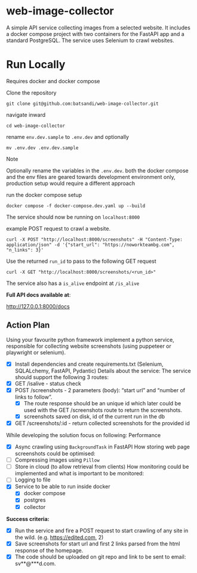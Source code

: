 # web-image-collector
A simple API service collecting images from a selected website. It includes a docker compose project with two containers for the FastAPI app and a standard PostgreSQL. The service uses Selenium to crawl websites.

# Run Locally
Requires docker and docker compose

Clone the repository

```
git clone git@github.com:batsandi/web-image-collector.git
```
navigate inward

```
cd web-image-collector
```
rename `env.dev.sample` to `.env.dev` and optionally

```
mv .env.dev .env.dev.sample
```

>[!NOTE]
> Optionally rename the variables in the `.env.dev`. both the docker compose and the env files are geared towards development environment only, production setup would require a different approach

run the docker compose setup

```
docker compose -f docker-compose.dev.yaml up --build
```
The service should now be running on `localhost:8000`

example POST request to crawl a website.

```
curl -X POST "http://localhost:8000/screenshots" -H "Content-Type: application/json" -d '{"start_url": "https://noworkteambg.com", "n_links": 3}'
```
Use the returned `run_id` to pass to the following GET request

```
curl -X GET "http://localhost:8000/screenshots/<run_id>"
```
The service also has a `is_alive` endpoint at `/is_alive`

__Full API docs available at__:

http://127.0.0.1:8000/docs


## Action Plan
Using your favourite python framework implement a python service, responsible for collecting website screenshots (using puppeteer or playwright or selenium).
- [x] Install dependencies and create requirements.txt (Selenium, SQLALchemy, FastAPI, Pydantic)
Details about the service:
The service should support the following 3 routes:
- [x] GET /isalive - status check
- [x] POST /screenshots - 2 parameters (body): “start url” and “number of links to follow”. 
  - [x] The route response should be an unique id which later could be used with the GET /screenshots route to return the screenshots.
  - [x] screenshots saved on disk, id of the current run in the db
- [x] GET /screenshots/:id - return collected screenshots for the provided id

While developing the solution focus on following:
Performance
  - [x] Async crawling using `BackgroundTask` in FastAPI
How storing web page screenshots could be optimised:
- [ ] Compressing images using `Pillow`
- [ ] Store in cloud (to allow retrieval from clients)
How monitoring could be implemented and what is important to be monitored:
- [ ] Logging to file
- [x] Service to be able to run inside docker
  - [x] docker compose
  - [x] postgres
  - [x] collector

__Success criteria:__
- [x] Run the service and fire a POST request to start crawling of any site in the wild. (e.g. https://edited.com, 2)
- [x] Save screenshots for start url and first 2 links parsed from the html response of the homepage.
- [x] The code should be uploaded on git repo and link to be sent to email: sv**@***d.com.
